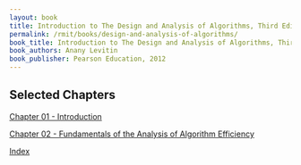 ```yaml
---
layout: book
title: Introduction to The Design and Analysis of Algorithms, Third Edition
permalink: /rmit/books/design-and-analysis-of-algorithms/
book_title: Introduction to The Design and Analysis of Algorithms, Third Edition
book_authors: Anany Levitin
book_publisher: Pearson Education, 2012
---
```


## Selected Chapters

[Chapter 01 - Introduction](./chapter-01/)

[Chapter 02 - Fundamentals of the Analysis of Algorithm Efficiency](./chapter-02/)

[Index](../index.html)